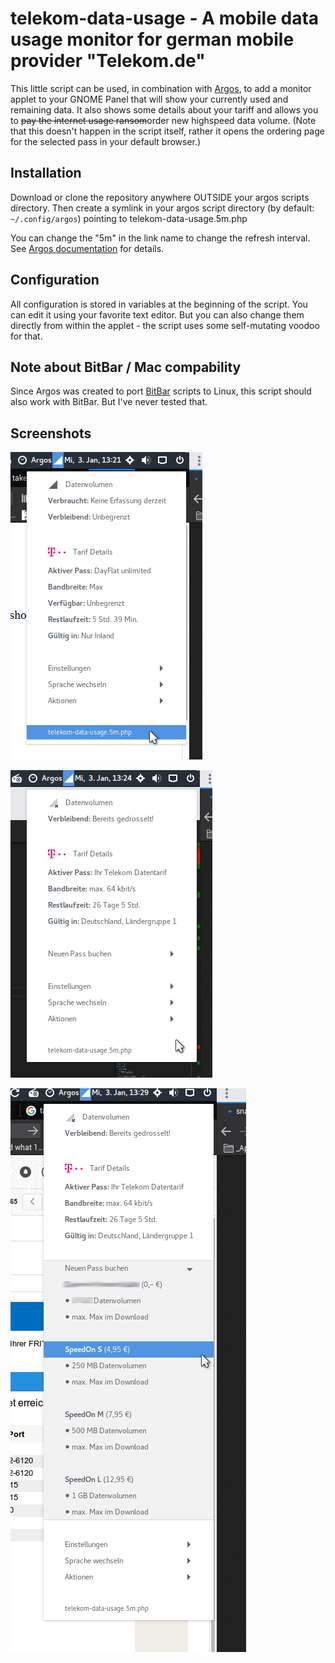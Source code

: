 # telekom-data-usage - A mobile data usage monitor for german mobile provider "Telekom.de"

This little script can be used, in combination with [Argos](https://github.com/p-e-w/argos), to add a monitor applet
to your GNOME Panel that will show your currently used and remaining data. It also shows some details about your
tariff and allows you to ~~pay the internet usage ransom~~order new highspeed data volume. (Note that this doesn't 
happen in the script itself, rather it opens the ordering page for the selected pass in your default browser.)

## Installation

Download or clone the repository anywhere OUTSIDE your argos scripts directory. Then create a symlink in your
argos script directory (by default: `~/.config/argos`) pointing to telekom-data-usage.5m.php

You can change the "5m" in the link name to change the refresh interval. See [Argos documentation](https://github.com/p-e-w/argos#filename-format) for details.

## Configuration

All configuration is stored in variables at the beginning of the script. You can edit it using your favorite 
text editor. But you can also change them directly from within the applet - the script uses some self-mutating 
voodoo for that.

## Note about BitBar / Mac compability

Since Argos was created to port [BitBar](https://github.com/matryer/bitbar) scripts to Linux, this script should also work with BitBar. 
But I've never tested that.

## Screenshots

![Applet showing an unmetered 'DayFlat Unlimited'](https://github.com/mcdope/argos-telekom-data-usage/raw/master/screenshots/main-dayflat.png "Applet showing an unmetered 'DayFlat Unlimited'")

![Applet showing an already slowed down connection](https://github.com/mcdope/argos-telekom-data-usage/raw/master/screenshots/main-tariff-ssd.png "Applet showing an already slowed down connection")

![Applet showing the menu to order new volume](https://github.com/mcdope/argos-telekom-data-usage/raw/master/screenshots/main-tariff-ssd-newpass.png "Applet showing the menu to order new volume")